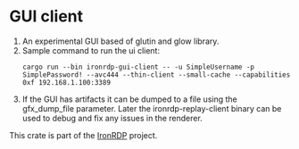 # GUI client

1. An experimental GUI based of glutin and glow library.
2. Sample command to run the ui client:
    ```
    cargo run --bin ironrdp-gui-client -- -u SimpleUsername -p SimplePassword! --avc444 --thin-client --small-cache --capabilities 0xf 192.168.1.100:3389
    ```
3. If the GUI has artifacts it can be dumped to a file using the gfx_dump_file parameter. Later the ironrdp-replay-client binary can be used to debug and fix any issues 
 in the renderer.

This crate is part of the [IronRDP] project.

[IronRDP]: https://github.com/Devolutions/IronRDP

